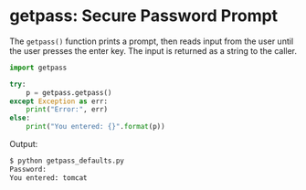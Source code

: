 # getpass: Secure Password Prompt

The `getpass()` function prints a prompt, then reads input from the user until the user
presses the enter key. The input is returned as a string to the caller.

```python
import getpass

try:
    p = getpass.getpass()
except Exception as err:
    print("Error:", err)
else:
    print("You entered: {}".format(p))

```

Output:

```txt
$ python getpass_defaults.py
Password: 
You entered: tomcat
```


